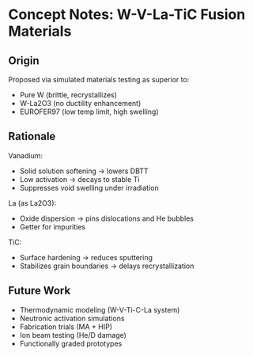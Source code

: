 # Concept Notes: W-V-La-TiC Fusion Materials

## Origin

Proposed via simulated materials testing as superior to:
- Pure W (brittle, recrystallizes)
- W-La2O3 (no ductility enhancement)
- EUROFER97 (low temp limit, high swelling)

## Rationale

Vanadium:
- Solid solution softening → lowers DBTT
- Low activation → decays to stable Ti
- Suppresses void swelling under irradiation

La (as La2O3):
- Oxide dispersion → pins dislocations and He bubbles
- Getter for impurities

TiC:
- Surface hardening → reduces sputtering
- Stabilizes grain boundaries → delays recrystallization

## Future Work

- Thermodynamic modeling (W-V-Ti-C-La system)
- Neutronic activation simulations
- Fabrication trials (MA + HIP)
- Ion beam testing (He/D damage)
- Functionally graded prototypes
